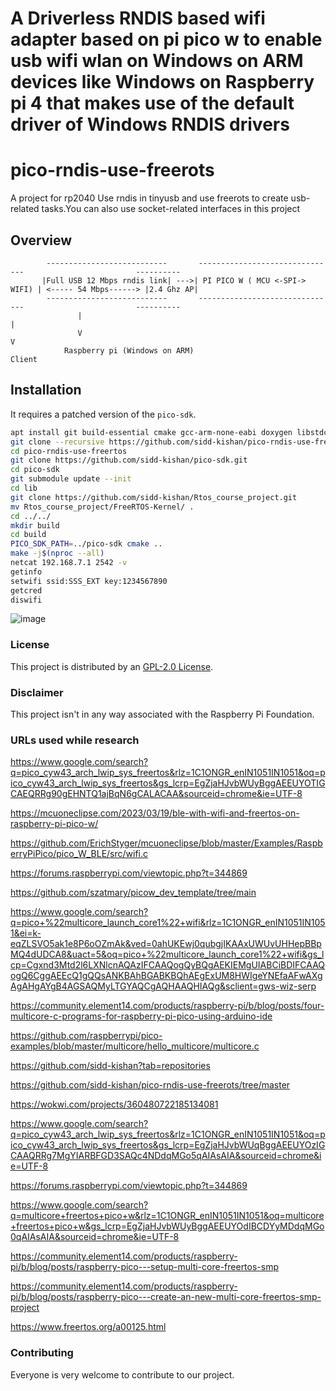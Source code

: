 # A Driverless RNDIS based wifi adapter based on pi pico w to enable usb wifi wlan on Windows on ARM devices like Windows on Raspberry pi 4 that makes use of the default driver of Windows RNDIS drivers
# pico-rndis-use-freerots
A project for rp2040
Use rndis in tinyusb and use freerots to create usb-related tasks.You can also use socket-related interfaces in this project
## Overview
```
        ---------------------------       -------------------------------                         ----------
       |Full USB 12 Mbps rndis link| --->| PI PICO W ( MCU <-SPI-> WIFI) | <----- 54 Mbps------> |2.4 Ghz AP|
        ---------------------------       -------------------------------                         ----------
               |                                                                                    |
               V                                                                                    V
            Raspberry pi (Windows on ARM)                                                         Client
```
## Installation
It requires a patched version of the `pico-sdk`.

```bash
apt install git build-essential cmake gcc-arm-none-eabi doxygen libstdc++-arm-none-eabi-newlib iperf liblwip-dev unzip ninja-build
git clone --recursive https://github.com/sidd-kishan/pico-rndis-use-freertos.git
cd pico-rndis-use-freertos
git clone https://github.com/sidd-kishan/pico-sdk.git
cd pico-sdk
git submodule update --init
cd lib
git clone https://github.com/sidd-kishan/Rtos_course_project.git
mv Rtos_course_project/FreeRTOS-Kernel/ .
cd ../../
mkdir build
cd build
PICO_SDK_PATH=../pico-sdk cmake ..
make -j$(nproc --all)
netcat 192.168.7.1 2542 -v
getinfo
setwifi ssid:SSS_EXT key:1234567890
getcred
diswifi
```
![image](https://github.com/sidd-kishan/pico-rndis-use-freertos/assets/1007208/c21e79fa-1ccf-4a30-a4f2-ac1f6df0e06b)


### License
This project is distributed by an [GPL-2.0 License](/LICENSE).
### Disclaimer
This project isn't in any way associated with the Raspberry Pi Foundation.
### URLs used while research
https://www.google.com/search?q=pico_cyw43_arch_lwip_sys_freertos&rlz=1C1ONGR_enIN1051IN1051&oq=pico_cyw43_arch_lwip_sys_freertos&gs_lcrp=EgZjaHJvbWUyBggAEEUYOTIGCAEQRRg90gEHNTQ1ajBqN6gCALACAA&sourceid=chrome&ie=UTF-8

https://mcuoneclipse.com/2023/03/19/ble-with-wifi-and-freertos-on-raspberry-pi-pico-w/

https://github.com/ErichStyger/mcuoneclipse/blob/master/Examples/RaspberryPiPico/pico_W_BLE/src/wifi.c

https://forums.raspberrypi.com/viewtopic.php?t=344869

https://github.com/szatmary/picow_dev_template/tree/main

https://www.google.com/search?q=pico+%22multicore_launch_core1%22+wifi&rlz=1C1ONGR_enIN1051IN1051&ei=k-eqZLSVO5ak1e8P6oOZmAk&ved=0ahUKEwj0qubgjIKAAxUWUvUHHepBBpMQ4dUDCA8&uact=5&oq=pico+%22multicore_launch_core1%22+wifi&gs_lcp=Cgxnd3Mtd2l6LXNlcnAQAzIFCAAQogQyBQgAEKIEMgUIABCiBDIFCAAQogQ6CggAEEcQ1gQQsANKBAhBGABKBQhAEgExUM8HWIgeYNEfaAFwAXgAgAHgAYgB4AGSAQMyLTGYAQCgAQHAAQHIAQg&sclient=gws-wiz-serp

https://community.element14.com/products/raspberry-pi/b/blog/posts/four-multicore-c-programs-for-raspberry-pi-pico-using-arduino-ide

https://github.com/raspberrypi/pico-examples/blob/master/multicore/hello_multicore/multicore.c

https://github.com/sidd-kishan?tab=repositories

https://github.com/sidd-kishan/pico-rndis-use-freerots/tree/master

https://wokwi.com/projects/360480722185134081

https://www.google.com/search?q=pico_cyw43_arch_lwip_sys_freertos&rlz=1C1ONGR_enIN1051IN1051&oq=pico_cyw43_arch_lwip_sys_freertos&gs_lcrp=EgZjaHJvbWUqBggAEEUYOzIGCAAQRRg7MgYIARBFGD3SAQc4NDdqMGo5qAIAsAIA&sourceid=chrome&ie=UTF-8

https://forums.raspberrypi.com/viewtopic.php?t=344869

https://www.google.com/search?q=multicore+freertos+pico+w&rlz=1C1ONGR_enIN1051IN1051&oq=multicore+freertos+pico+w&gs_lcrp=EgZjaHJvbWUyBggAEEUYOdIBCDYyMDdqMGo0qAIAsAIA&sourceid=chrome&ie=UTF-8

https://community.element14.com/products/raspberry-pi/b/blog/posts/raspberry-pico---setup-multi-core-freertos-smp

https://community.element14.com/products/raspberry-pi/b/blog/posts/raspberry-pico---create-an-new-multi-core-freertos-smp-project

https://www.freertos.org/a00125.html


### Contributing
Everyone is very welcome to contribute to our project.
